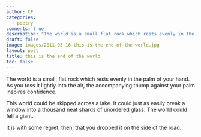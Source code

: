 ```yaml
---
author: CF
categories:
  - poetry
comments: true
description: "The world is a small flat rock which rests evenly in the palm of your hand. As you toss it lightly..."
draft: false
image: images/2011-03-16-this-is-the-end-of-the-world.jpg
layout: post
title: this is the end of the world
toc: false
---
```

    
The world is a small, flat rock which rests evenly in the palm of your hand. As you toss it lightly into the air, the accompanying thump against your palm inspires confidence.    
    
This world could be skipped across a lake. It could just as easily break a window into a thousand neat shards of unordered glass. The world could fell a giant.    
    
It is with some regret, then, that you dropped it on the side of the road.    
